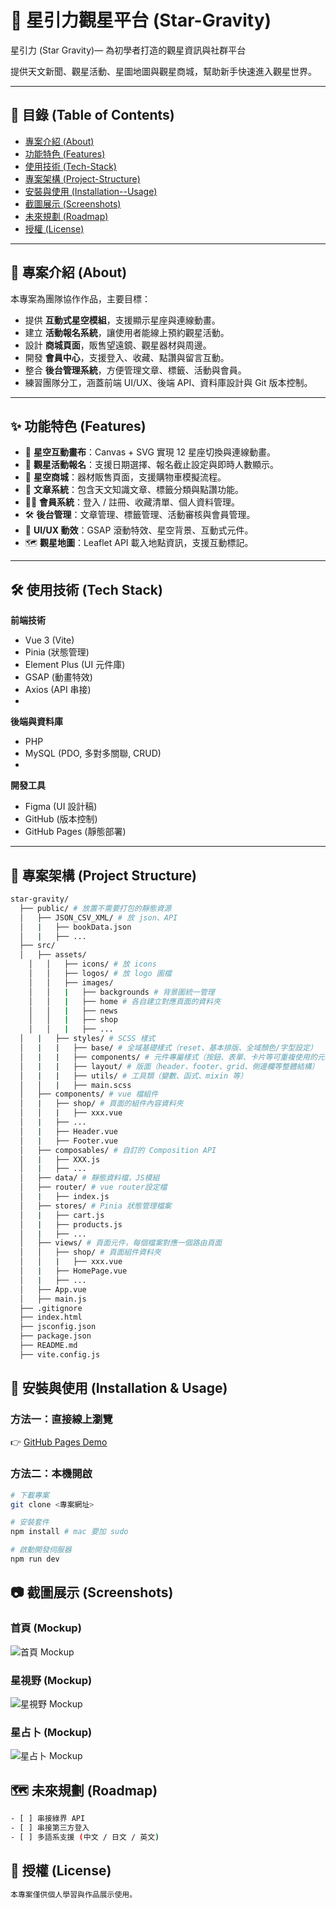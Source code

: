 # 🌌 星引力觀星平台 (Star-Gravity)

星引力 (Star Gravity)— 為初學者打造的觀星資訊與社群平台

提供天文新聞、觀星活動、星圖地圖與觀星商城，幫助新手快速進入觀星世界。  

---

## 📌 目錄 (Table of Contents)
- [專案介紹 (About)](#-專案介紹-about)
- [功能特色 (Features)](#-功能特色-features)
- [使用技術 (Tech-Stack)](#-使用技術-tech-stack)
- [專案架構 (Project-Structure)](#-專案架構-project-structure)
- [安裝與使用 (Installation--Usage)](#-安裝與使用-installation--usage)
- [截圖展示 (Screenshots)](#-截圖展示-screenshots)
- [未來規劃 (Roadmap)](#-未來規劃-roadmap)
- [授權 (License)](#-授權-license)

---

## 📖 專案介紹 (About)

本專案為團隊協作作品，主要目標：  
- 提供 **互動式星空模組**，支援顯示星座與連線動畫。  
- 建立 **活動報名系統**，讓使用者能線上預約觀星活動。  
- 設計 **商城頁面**，販售望遠鏡、觀星器材與周邊。  
- 開發 **會員中心**，支援登入、收藏、點讚與留言互動。  
- 整合 **後台管理系統**，方便管理文章、標籤、活動與會員。  
- 練習團隊分工，涵蓋前端 UI/UX、後端 API、資料庫設計與 Git 版本控制。

---

## ✨ 功能特色 (Features)

- 🌟 **星空互動畫布**：Canvas + SVG 實現 12 星座切換與連線動畫。  
- 📅 **觀星活動報名**：支援日期選擇、報名截止設定與即時人數顯示。  
- 🛒 **星空商城**：器材販售頁面，支援購物車模擬流程。  
- 📝 **文章系統**：包含天文知識文章、標籤分類與點讚功能。  
- 🧑‍💻 **會員系統**：登入 / 註冊、收藏清單、個人資料管理。  
- 🛠  **後台管理**：文章管理、標籤管理、活動審核與會員管理。  
- 🎨 **UI/UX 動效**：GSAP 滾動特效、星空背景、互動式元件。  
- 🗺 **觀星地圖**：Leaflet API 載入地點資訊，支援互動標記。  
---

## 🛠 使用技術 (Tech Stack)

**前端技術**  
- Vue 3 (Vite)  
- Pinia (狀態管理)  
- Element Plus (UI 元件庫)  
- GSAP (動畫特效)  
- Axios (API 串接)
- 
**後端與資料庫**  
- PHP  
- MySQL (PDO, 多對多關聯, CRUD)
- 
**開發工具**  
- Figma (UI 設計稿)  
- GitHub (版本控制)  
- GitHub Pages (靜態部署)  

---

## 📂 專案架構 (Project Structure)

```bash
star-gravity/
  ├── public/ # 放置不需要打包的靜態資源
  │   ├── JSON_CSV_XML/ # 放 json、API
  │   |   ├── bookData.json 
  │   |   ├── ...
  ├── src/
  │   ├── assets/
	│   │   ├── icons/ # 放 icons
	│   │   ├── logos/ # 放 logo 圖檔
	│   │   ├── images/
	│   │   |   ├── backgrounds # 背景圖統一管理
	│   │   |   ├── home # 各自建立對應頁面的資料夾
	│   │   |   ├── news
	│   │   |   ├── shop
	│   │   |   ├── ...
  │   |   ├── styles/ # SCSS 樣式
  │   |   |   ├── base/ # 全域基礎樣式（reset、基本排版、全域顏色/字型設定）
  │   |   |   ├── components/ # 元件專屬樣式（按鈕、表單、卡片等可重複使用的元件）
  │   |   |   ├── layout/ # 版面（header、footer、grid、側邊欄等整體結構）
  │   |   |   ├── utils/ # 工具類（變數、函式、mixin 等）
  │   │   |   ├── main.scss
  │   ├── components/ # vue 檔組件
  │   |   ├── shop/ # 頁面的組件內容資料夾
  │   │   |   ├── xxx.vue
  │   |   ├── ...
  │   |   ├── Header.vue
  │   |   ├── Footer.vue
  │   ├── composables/ # 自訂的 Composition API
  │   |   ├── XXX.js
  │   |   ├── ...
  │   ├── data/ # 靜態資料檔，JS模組
  │   ├── router/ # vue router設定檔
  │   |   ├── index.js
  │   ├── stores/ # Pinia 狀態管理檔案
  │   |   ├── cart.js
  │   |   ├── products.js
  │   |   ├── ...
  │   ├── views/ # 頁面元件，每個檔案對應一個路由頁面
  │   │   ├── shop/ # 頁面組件資料夾
  │   │   |   ├── xxx.vue
  │   |   ├── HomePage.vue
  │   |   ├── ...
  │   ├── App.vue
  │   ├── main.js
  ├── .gitignore
  ├── index.html
  ├── jsconfig.json
  ├── package.json
  ├── README.md
  ├── vite.config.js
```

## 🚀 安裝與使用 (Installation & Usage)

### 方法一：直接線上瀏覽
👉 [GitHub Pages Demo](https://tibamef2e.com/tjd102/g1/)

### 方法二：本機開啟
```bash
# 下載專案
git clone <專案網址>

# 安裝套件
npm install # mac 要加 sudo

# 啟動開發伺服器
npm run dev
```
## 📷 截圖展示 (Screenshots)

### 首頁 (Mockup)
![首頁 Mockup]()

### 星視野 (Mockup)
![星視野 Mockup]()

### 星占卜 (Mockup)
![星占卜 Mockup]()

## 🗺 未來規劃 (Roadmap)
```bash
- [ ] 串接綠界 API 
- [ ] 串接第三方登入
- [ ] 多語系支援 (中文 / 日文 / 英文)
```

## 📜 授權 (License)
```bash
本專案僅供個人學習與作品展示使用。
```
